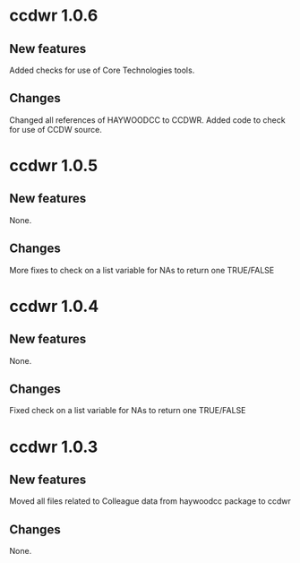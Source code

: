 # ccdwr 1.0.6

## New features

Added checks for use of Core Technologies tools.

## Changes

Changed all references of HAYWOODCC to CCDWR.
Added code to check for use of CCDW source.

# ccdwr 1.0.5

## New features

None.

## Changes

More fixes to check on a list variable for NAs to return one TRUE/FALSE

# ccdwr 1.0.4

## New features

None.

## Changes

Fixed check on a list variable for NAs to return one TRUE/FALSE

# ccdwr 1.0.3

## New features

Moved all files related to Colleague data from haywoodcc package to ccdwr

## Changes

None.
